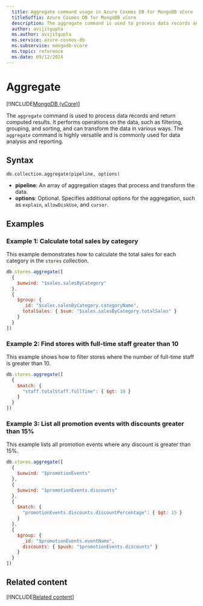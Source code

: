 ```yaml
---
  title: Aggregate command usage in Azure Cosmos DB for MongoDB vCore
  titleSuffix: Azure Cosmos DB for MongoDB vCore
  description: The aggregate command is used to process data records and return computed results.
  author: avijitgupta
  ms.author: avijitgupta
  ms.service: azure-cosmos-db
  ms.subservice: mongodb-vcore
  ms.topic: reference
  ms.date: 09/12/2024
---
```


# Aggregate

[!INCLUDE[MongoDB (vCore)](~/reusable-content/ce-skilling/azure/includes/cosmos-db/includes/appliesto-mongodb-vcore.md)]

The `aggregate` command is used to process data records and return computed results. It performs operations on the data, such as filtering, grouping, and sorting, and can transform the data in various ways. The `aggregate` command is highly versatile and is commonly used for data analysis and reporting.

## Syntax

```shell
db.collection.aggregate(pipeline, options)
```

- **pipeline**: An array of aggregation stages that process and transform the data.
- **options**: Optional. Specifies additional options for the aggregation, such as `explain`, `allowDiskUse`, and `cursor`.

## Examples

### Example 1: Calculate total sales by category

This example demonstrates how to calculate the total sales for each category in the `stores` collection.

```javascript
db.stores.aggregate([
  {
    $unwind: "$sales.salesByCategory"
  },
  {
    $group: {
      _id: "$sales.salesByCategory.categoryName",
      totalSales: { $sum: "$sales.salesByCategory.totalSales" }
    }
  }
])
```

### Example 2: Find stores with full-time staff greater than 10

This example shows how to filter stores where the number of full-time staff is greater than 10.

```javascript
db.stores.aggregate([
  {
    $match: {
      "staff.totalStaff.fullTime": { $gt: 10 }
    }
  }
])
```

### Example 3: List all promotion events with discounts greater than 15%

This example lists all promotion events where any discount is greater than 15%.

```javascript
db.stores.aggregate([
  {
    $unwind: "$promotionEvents"
  },
  {
    $unwind: "$promotionEvents.discounts"
  },
  {
    $match: {
      "promotionEvents.discounts.discountPercentage": { $gt: 15 }
    }
  },
  {
    $group: {
      _id: "$promotionEvents.eventName",
      discounts: { $push: "$promotionEvents.discounts" }
    }
  }
])
```

## Related content

[!INCLUDE[Related content](../includes/related-content.md)]
